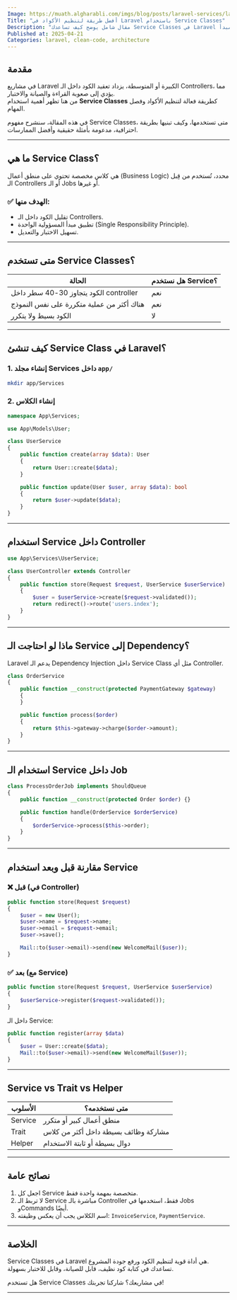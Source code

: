 ```yaml
---
Image: https://muath.algharabli.com/imgs/blog/posts/laravel-services/laravel-services.png
Title: "أفضل طريقة لتنظيم الأكواد في Laravel باستخدام Service Classes"
Description: "مقال شامل يوضح كيف تساعدك Service Classes في Laravel على تنظيم الأكواد، تبسيط المنطق البرمجي، وتحقيق مبدأ Single Responsibility عبر أمثلة حقيقية." 
Published at: 2025-04-21
Categories: laravel, clean-code, architecture
---
```


## مقدمة

في مشاريع Laravel الكبيرة أو المتوسطة، يزداد تعقيد الكود داخل الـ Controllers، مما يؤدي إلى صعوبة القراءة والصيانة والاختبار.  
من هنا تظهر أهمية استخدام **Service Classes** كطريقة فعالة لتنظيم الأكواد وفصل المهام.

في هذه المقالة، سنشرح مفهوم Service Classes، متى تستخدمها، وكيف تبنيها بطريقة احترافية، مدعومة بأمثلة حقيقية وأفضل الممارسات.

---

## ما هي Service Class؟

هي كلاس مخصصة تحتوي على منطق أعمال (Business Logic) محدد، تُستخدم من قِبل الـ Controllers أو الـ Jobs أو غيرها.

### ✅ الهدف منها:
- تقليل الكود داخل الـ Controllers.
- تطبيق مبدأ المسؤولية الواحدة (Single Responsibility Principle).
- تسهيل الاختبار والتعديل.

---

## متى تستخدم Service Classes؟

| الحالة | هل نستخدم Service؟ |
|--------|----------------------|
| الكود يتجاوز 30-40 سطر داخل controller | نعم |
| هناك أكثر من عملية متكررة على نفس النموذج | نعم |
| الكود بسيط ولا يتكرر | لا |

---

## كيف تنشئ Service Class في Laravel؟

### 1. إنشاء مجلد Services داخل `app/`
```bash
mkdir app/Services
```

### 2. إنشاء الكلاس
<div dir="ltr">

```php
namespace App\Services;

use App\Models\User;

class UserService
{
    public function create(array $data): User
    {
        return User::create($data);
    }

    public function update(User $user, array $data): bool
    {
        return $user->update($data);
    }
}
```
</div>

---

## استخدام Service داخل Controller

<div dir="ltr">

```php
use App\Services\UserService;

class UserController extends Controller
{
    public function store(Request $request, UserService $userService)
    {
        $user = $userService->create($request->validated());
        return redirect()->route('users.index');
    }
}
```
</div>

---

## ماذا لو احتاجت الـ Service إلى Dependency؟

Laravel يدعم الـ Dependency Injection داخل Service Class مثل أي Controller.

<div dir="ltr">

```php
class OrderService
{
    public function __construct(protected PaymentGateway $gateway)
    {
    }

    public function process($order)
    {
        return $this->gateway->charge($order->amount);
    }
}
```
</div>

---

## استخدام الـ Service داخل Job

<div dir="ltr">

```php
class ProcessOrderJob implements ShouldQueue
{
    public function __construct(protected Order $order) {}

    public function handle(OrderService $orderService)
    {
        $orderService->process($this->order);
    }
}
```
</div>

---

## مقارنة قبل وبعد استخدام Service

### ❌ قبل (في Controller)

<div dir="ltr">

```php
public function store(Request $request)
{
    $user = new User();
    $user->name = $request->name;
    $user->email = $request->email;
    $user->save();

    Mail::to($user->email)->send(new WelcomeMail($user));
}
```
</div>

### ✅ بعد (مع Service)

<div dir="ltr">

```php
public function store(Request $request, UserService $userService)
{
    $userService->register($request->validated());
}
```
</div>

داخل الـ Service:

<div dir="ltr">

```php
public function register(array $data)
{
    $user = User::create($data);
    Mail::to($user->email)->send(new WelcomeMail($user));
}
```
</div>

---

## Service vs Trait vs Helper

| الأسلوب | متى نستخدمه؟ |
|---------|---------------|
| Service | منطق أعمال كبير أو متكرر |
| Trait | مشاركة وظائف بسيطة داخل أكثر من كلاس |
| Helper | دوال بسيطة أو ثابتة الاستخدام |

---

## نصائح عامة

1. اجعل كل Service متخصصة بمهمة واحدة فقط.
2. لا تربط الـ Service مباشرة بالـ Controller فقط، استخدمها في Jobs وCommands أيضًا.
3. اسم الكلاس يجب أن يعكس وظيفته: `InvoiceService`, `PaymentService`.

---

## الخلاصة

Service Classes في Laravel هي أداة قوية لتنظيم الكود ورفع جودة المشروع.  
تساعدك في كتابة كود نظيف، قابل للصيانة، وقابل للاختبار بسهولة.

هل تستخدم Service Classes في مشاريعك؟ شاركنا تجربتك!

---

